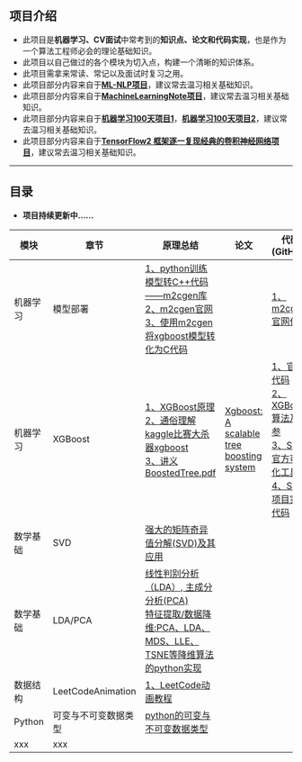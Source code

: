 ## 项目介绍

- 此项目是**机器学习、CV面试**中常考到的**知识点、论文和代码实现**，也是作为一个算法工程师必会的理论基础知识。
- 此项目以自己做过的各个模块为切入点，构建一个清晰的知识体系。
- 此项目需拿来常读、常记以及面试时复习之用。
- 此项目部分内容来自于[**ML-NLP项目**](https://github.com/NLP-LOVE/ML-NLP)，建议常去温习相关基础知识。
- 此项目部分内容来自于[**MachineLearningNote项目**](https://github.com/LeBron-Jian/MachineLearningNote)，建议常去温习相关基础知识。
- 此项目部分内容来自于[**机器学习100天项目1**](https://github.com/Avik-Jain/100-Days-of-ML-Code-Chinese-Version)，[**机器学习100天项目2**](https://github.com/MLEveryday/100-Days-Of-ML-Code)，建议常去温习相关基础知识。
- 此项目部分内容来自于[**TensorFlow2 框架逐一复现经典的卷积神经网络项目**](https://github.com/Keyird/DeepLearning-TensorFlow2)，建议常去温习相关基础知识。


------

## 目录

- **项目持续更新中......**

| 模块     | 章节                                                         | 原理总结                         | 论文    | 代码(GitHub)    |
| -------- | ------------------------------------------------------------ | --------------------------------------- | --------- | --------- |
| 机器学习 | 模型部署 | [1、python训练模型转C++代码——m2cgen库](https://blog.csdn.net/weixin_50658919/article/details/123634130?spm=1001.2014.3001.5506)<br>[2、m2cgen官网](https://pypi.org/project/m2cgen/)<br>[3、使用m2cgen将xgboost模型转化为C代码](https://blog.csdn.net/flyconley/article/details/121422760?spm=1001.2014.3001.5506)<br> | []() | [1、m2cgen官网代码](https://github.com/BayesWitnesses/m2cgen)<br> |
| 机器学习 | XGBoost | [1、XGBoost原理](https://blog.csdn.net/a819825294/article/details/51206410)<br>[2、通俗理解kaggle比赛大杀器xgboost](https://blog.csdn.net/v_JULY_v/article/details/81410574)<br>[3、讲义BoostedTree.pdf](https://web.njit.edu/~usman/courses/cs675_spring20/BoostedTree.pdf) | [Xgboost: A scalable tree boosting system](https://dl.acm.org/doi/pdf/10.1145/2939672.2939785) | [1、官方代码](https://github.com/dmlc/xgboost)<br>[2、XGBoost算法及调参](https://www.cnblogs.com/wj-1314/p/9402324.html)<br>[3、Shap官方可视化工具](https://github.com/slundberg/shap)<br>[4、Shap项目实战代码](https://github.com/hanlinzhushe/MyProjects/tree/main/XGBoostAndShap)<br> |
| 数学基础 | SVD | [强大的矩阵奇异值分解(SVD)及其应用](https://www.cnblogs.com/LeftNotEasy/archive/2011/01/19/svd-and-applications.html) | []() | []() |
| 数学基础 | LDA/PCA | [线性判别分析（LDA）, 主成分分析(PCA)](https://www.cnblogs.com/LeftNotEasy/archive/2011/01/08/lda-and-pca-machine-learning.html)<br>[特征提取/数据降维:PCA、LDA、MDS、LLE、TSNE等降维算法的python实现](https://github.com/heucoder/dimensionality_reduction_alo_codes)<br> | []() | []() |
| 数据结构 | LeetCodeAnimation | [1、LeetCode动画教程](https://github.com/MisterBooo/LeetCodeAnimation)<br> | []() | []() |
| Python | 可变与不可变数据类型 | [python的可变与不可变数据类型](https://www.cnblogs.com/big-devil/p/7625898.html) | []() | []() |
| xxx | xxx | []() | []() | []() |
